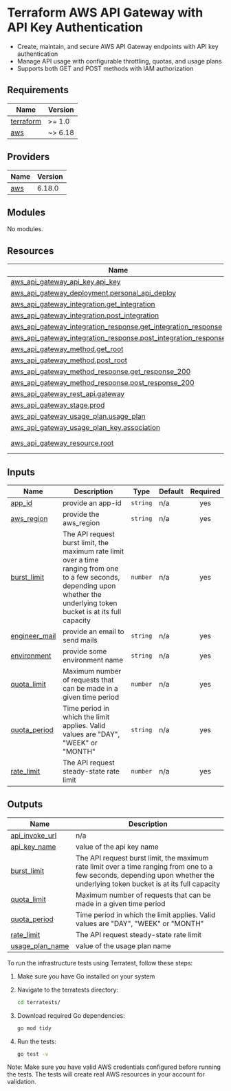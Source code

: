 # Terraform AWS API Gateway with API Key Authentication

* Create, maintain, and secure AWS API Gateway endpoints with API key authentication
* Manage API usage with configurable throttling, quotas, and usage plans
* Supports both GET and POST methods with IAM authorization

<!-- BEGIN_TF_DOCS -->
## Requirements

| Name | Version |
|------|---------|
| <a name="requirement_terraform"></a> [terraform](#requirement\_terraform) | >= 1.0 |
| <a name="requirement_aws"></a> [aws](#requirement\_aws) | ~> 6.18 |

## Providers

| Name | Version |
|------|---------|
| <a name="provider_aws"></a> [aws](#provider\_aws) | 6.18.0 |

## Modules

No modules.

## Resources

| Name | Type |
|------|------|
| [aws_api_gateway_api_key.api_key](https://registry.terraform.io/providers/hashicorp/aws/latest/docs/resources/api_gateway_api_key) | resource |
| [aws_api_gateway_deployment.personal_api_deploy](https://registry.terraform.io/providers/hashicorp/aws/latest/docs/resources/api_gateway_deployment) | resource |
| [aws_api_gateway_integration.get_integration](https://registry.terraform.io/providers/hashicorp/aws/latest/docs/resources/api_gateway_integration) | resource |
| [aws_api_gateway_integration.post_integration](https://registry.terraform.io/providers/hashicorp/aws/latest/docs/resources/api_gateway_integration) | resource |
| [aws_api_gateway_integration_response.get_integration_response](https://registry.terraform.io/providers/hashicorp/aws/latest/docs/resources/api_gateway_integration_response) | resource |
| [aws_api_gateway_integration_response.post_integration_response](https://registry.terraform.io/providers/hashicorp/aws/latest/docs/resources/api_gateway_integration_response) | resource |
| [aws_api_gateway_method.get_root](https://registry.terraform.io/providers/hashicorp/aws/latest/docs/resources/api_gateway_method) | resource |
| [aws_api_gateway_method.post_root](https://registry.terraform.io/providers/hashicorp/aws/latest/docs/resources/api_gateway_method) | resource |
| [aws_api_gateway_method_response.get_response_200](https://registry.terraform.io/providers/hashicorp/aws/latest/docs/resources/api_gateway_method_response) | resource |
| [aws_api_gateway_method_response.post_response_200](https://registry.terraform.io/providers/hashicorp/aws/latest/docs/resources/api_gateway_method_response) | resource |
| [aws_api_gateway_rest_api.gateway](https://registry.terraform.io/providers/hashicorp/aws/latest/docs/resources/api_gateway_rest_api) | resource |
| [aws_api_gateway_stage.prod](https://registry.terraform.io/providers/hashicorp/aws/latest/docs/resources/api_gateway_stage) | resource |
| [aws_api_gateway_usage_plan.usage_plan](https://registry.terraform.io/providers/hashicorp/aws/latest/docs/resources/api_gateway_usage_plan) | resource |
| [aws_api_gateway_usage_plan_key.association](https://registry.terraform.io/providers/hashicorp/aws/latest/docs/resources/api_gateway_usage_plan_key) | resource |
| [aws_api_gateway_resource.root](https://registry.terraform.io/providers/hashicorp/aws/latest/docs/data-sources/api_gateway_resource) | data source |

## Inputs

| Name | Description | Type | Default | Required |
|------|-------------|------|---------|:--------:|
| <a name="input_app_id"></a> [app\_id](#input\_app\_id) | provide an app-id | `string` | n/a | yes |
| <a name="input_aws_region"></a> [aws\_region](#input\_aws\_region) | provide the aws\_region | `string` | n/a | yes |
| <a name="input_burst_limit"></a> [burst\_limit](#input\_burst\_limit) | The API request burst limit, the maximum rate limit over a time ranging from one to a few seconds, depending upon whether the underlying token bucket is at its full capacity | `number` | n/a | yes |
| <a name="input_engineer_mail"></a> [engineer\_mail](#input\_engineer\_mail) | provide an email to send mails | `string` | n/a | yes |
| <a name="input_environment"></a> [environment](#input\_environment) | provide some environment name | `string` | n/a | yes |
| <a name="input_quota_limit"></a> [quota\_limit](#input\_quota\_limit) | Maximum number of requests that can be made in a given time period | `number` | n/a | yes |
| <a name="input_quota_period"></a> [quota\_period](#input\_quota\_period) | Time period in which the limit applies. Valid values are "DAY", "WEEK" or "MONTH" | `string` | n/a | yes |
| <a name="input_rate_limit"></a> [rate\_limit](#input\_rate\_limit) | The API request steady-state rate limit | `number` | n/a | yes |

## Outputs

| Name | Description |
|------|-------------|
| <a name="output_api_invoke_url"></a> [api\_invoke\_url](#output\_api\_invoke\_url) | n/a |
| <a name="output_api_key_name"></a> [api\_key\_name](#output\_api\_key\_name) | value of the api key name |
| <a name="output_burst_limit"></a> [burst\_limit](#output\_burst\_limit) | The API request burst limit, the maximum rate limit over a time ranging from one to a few seconds, depending upon whether the underlying token bucket is at its full capacity |
| <a name="output_quota_limit"></a> [quota\_limit](#output\_quota\_limit) | Maximum number of requests that can be made in a given time period |
| <a name="output_quota_period"></a> [quota\_period](#output\_quota\_period) | Time period in which the limit applies. Valid values are "DAY", "WEEK" or "MONTH" |
| <a name="output_rate_limit"></a> [rate\_limit](#output\_rate\_limit) | The API request steady-state rate limit |
| <a name="output_usage_plan_name"></a> [usage\_plan\_name](#output\_usage\_plan\_name) | value of the usage plan name |
<!-- END_TF_DOCS -->

<!-- Terratest Executions -->
To run the infrastructure tests using Terratest, follow these steps:

1. Make sure you have Go installed on your system
2. Navigate to the terratests directory:
   ```bash
   cd terratests/
   ```

3. Download required Go dependencies:
   ```bash
   go mod tidy
   ```

4. Run the tests:
   ```bash
   go test -v
   ```

Note: Make sure you have valid AWS credentials configured before running the tests. The tests will create real AWS resources in your account for validation.
<!-- END Terratest Executions-->
